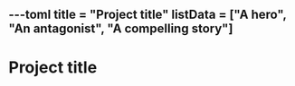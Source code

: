 ---toml
title = "Project title"
listData = ["A hero", "An antagonist", "A compelling story"]
---

# Project title
